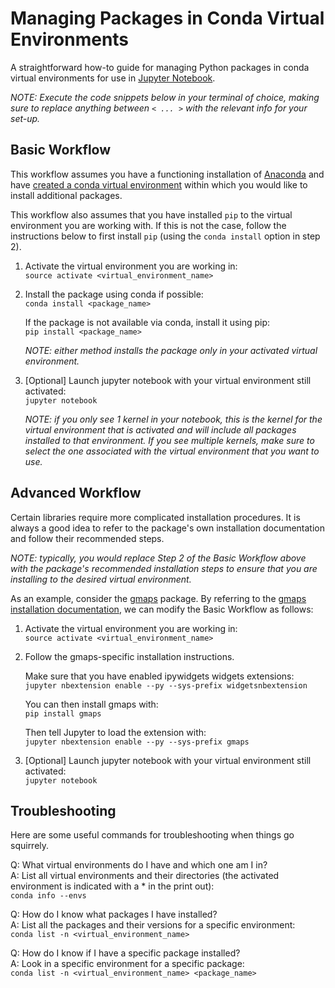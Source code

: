 # Managing Packages in Conda Virtual Environments
A straightforward how-to guide for managing Python packages in conda virtual environments for use in [Jupyter Notebook](http://jupyter.org/).

*NOTE: Execute the code snippets below in your terminal of choice, making sure to replace anything between `< ... >` with the relevant info for your set-up.*

## Basic Workflow
This workflow assumes you have a functioning installation of [Anaconda](https://www.anaconda.com/download/) and have [created a conda virtual environment](https://conda.io/docs/user-guide/tasks/manage-environments.html#creating-an-environment-with-commands) within which you would like to install additional packages.

This workflow also assumes that you have installed `pip` to the virtual environment you are working with. If this is not the case, follow the instructions below to first install `pip` (using the `conda install` option in step 2).

1. Activate the virtual environment you are working in:\
   `source activate <virtual_environment_name>`

2. Install the package using conda if possible:\
   `conda install <package_name>`

   If the package is not available via conda, install it using pip:\
   `pip install <package_name>`

   *NOTE: either method installs the package only in your activated virtual environment.*

3. [Optional] Launch jupyter notebook with your virtual environment still activated:\
`jupyter notebook`

   *NOTE: if you only see 1 kernel in your notebook, this is the kernel for the virtual environment that is activated and will include all packages installed to that environment. If you see multiple kernels, make sure to select the one associated with the virtual environment that you want to use.*

## Advanced Workflow
Certain libraries require more complicated installation procedures. It is always a good idea to refer to the package's own installation documentation and follow their recommended steps.

*NOTE: typically, you would replace Step 2 of the Basic Workflow above with the package's recommended installation steps to ensure that you are installing to the desired virtual environment.*

As an example, consider the [gmaps](https://jupyter-gmaps.readthedocs.io/en/stable/index.html) package. By referring to the [gmaps installation documentation](https://jupyter-gmaps.readthedocs.io/en/stable/install.html), we can modify the Basic Workflow as follows:

1. Activate the virtual environment you are working in:\
   `source activate <virtual_environment_name>`

2. Follow the gmaps-specific installation instructions.

   Make sure that you have enabled ipywidgets widgets extensions:\
   `jupyter nbextension enable --py --sys-prefix widgetsnbextension`

   You can then install gmaps with:\
   `pip install gmaps`

   Then tell Jupyter to load the extension with:\
   `jupyter nbextension enable --py --sys-prefix gmaps`

3. [Optional] Launch jupyter notebook with your virtual environment still activated:\
`jupyter notebook`

## Troubleshooting
Here are some useful commands for troubleshooting when things go squirrely.

Q: What virtual environments do I have and which one am I in?\
A: List all virtual environments and their directories (the activated environment is indicated with a * in the print out):\
`conda info --envs`

Q: How do I know what packages I have installed?\
A: List all the packages and their versions for a specific environment:\
`conda list -n <virtual_environment_name>`

Q: How do I know if I have a specific package installed?\
A: Look in a specific environment for a specific package:\
`conda list -n <virtual_environment_name> <package_name>`
